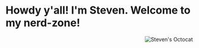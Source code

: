 # Howdy y'all! I'm Steven. Welcome to my nerd-zone! 

<picture>
  <img alt="Steven's Octocat" src="https://i.imgur.com/MQZsh2C.png" align = right size = 50%>
</picture>

<!--
**steven-mitchell/steven-mitchell** is a ✨ _special_ ✨ repository because its `README.md` (this file) appears on your GitHub profile.

Here are some ideas to get you started:

- 🔭 I’m currently working on ...
- 🌱 I’m currently learning ...
- 👯 I’m looking to collaborate on ...
- 🤔 I’m looking for help with ...
- 💬 Ask me about ...
- 📫 How to reach me: ...
- 😄 Pronouns: ...
- ⚡ Fun fact: ...
-->
